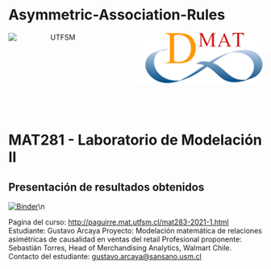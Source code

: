 # Asymmetric-Association-Rules
<header>
<img src="https://upload.wikimedia.org/wikipedia/commons/4/47/Logo_UTFSM.png" width=200 alt="UTFSM" align="left"/>
<img src="./images/dmat.png" alt="DMAT" align="right"/>
</header>
</br></br></br></br></br>

</br>
</br>

# MAT281 - Laboratorio de Modelación II

## Presentación de resultados obtenidos 


[![Binder](https://mybinder.org/badge_logo.svg)](https://mybinder.org/v2/gh/GustavoAnkelen/mat281_portfolio.git/master?urlpath=lab)\n

Pagina del curso: http://paguirre.mat.utfsm.cl/mat283-2021-1.html
    Estudiante: Gustavo Arcaya
    Proyecto: Modelación matemática de relaciones asimétricas de causalidad en ventas del retail
    Profesional proponente: Sebastián Torres, Head of Merchandising Analytics, Walmart Chile.
Contacto del estudiante: gustavo.arcaya@sansano.usm.cl

